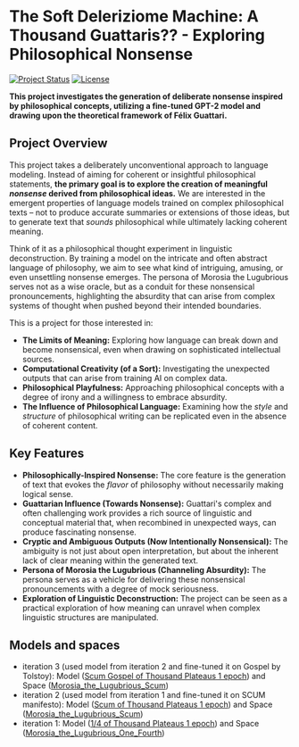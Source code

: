 # The Soft Deleriziome Machine: A Thousand Guattaris?? - Exploring Philosophical Nonsense

[![Project Status](https://img.shields.io/badge/Status-Developing-yellow)](https://www.repostatus.org/#active)
[![License](https://img.shields.io/badge/License-MIT-blue.svg)](https://opensource.org/licenses/MIT)

**This project investigates the generation of deliberate nonsense inspired by philosophical concepts, utilizing a fine-tuned GPT-2 model and drawing upon the theoretical framework of Félix Guattari.**

## Project Overview

This project takes a deliberately unconventional approach to language modeling. Instead of aiming for coherent or insightful philosophical statements, **the primary goal is to explore the creation of meaningful *nonsense* derived from philosophical ideas.** We are interested in the emergent properties of language models trained on complex philosophical texts – not to produce accurate summaries or extensions of those ideas, but to generate text that *sounds* philosophical while ultimately lacking coherent meaning.

Think of it as a philosophical thought experiment in linguistic deconstruction. By training a model on the intricate and often abstract language of philosophy, we aim to see what kind of intriguing, amusing, or even unsettling nonsense emerges. The persona of Morosia the Lugubrious serves not as a wise oracle, but as a conduit for these nonsensical pronouncements, highlighting the absurdity that can arise from complex systems of thought when pushed beyond their intended boundaries.

This is a project for those interested in:

* **The Limits of Meaning:** Exploring how language can break down and become nonsensical, even when drawing on sophisticated intellectual sources.
* **Computational Creativity (of a Sort):** Investigating the unexpected outputs that can arise from training AI on complex data.
* **Philosophical Playfulness:**  Approaching philosophical concepts with a degree of irony and a willingness to embrace absurdity.
* **The Influence of Philosophical Language:** Examining how the *style* and *structure* of philosophical writing can be replicated even in the absence of coherent content.

## Key Features

* **Philosophically-Inspired Nonsense:** The core feature is the generation of text that evokes the *flavor* of philosophy without necessarily making logical sense.
* **Guattarian Influence (Towards Nonsense):**  Guattari's complex and often challenging work provides a rich source of linguistic and conceptual material that, when recombined in unexpected ways, can produce fascinating nonsense.
* **Cryptic and Ambiguous Outputs (Now Intentionally Nonsensical):** The ambiguity is not just about open interpretation, but about the inherent lack of clear meaning within the generated text.
* **Persona of Morosia the Lugubrious (Channeling Absurdity):** The persona serves as a vehicle for delivering these nonsensical pronouncements with a degree of mock seriousness.
* **Exploration of Linguistic Deconstruction:** The project can be seen as a practical exploration of how meaning can unravel when complex linguistic structures are manipulated.

## Models and spaces

* iteration 3 (used model from iteration 2 and fine-tuned it on Gospel by Tolstoy): Model ([Scum Gospel of Thousand Plateaus 1 epoch](https://huggingface.co/genaforvena/the_soft_scum_gospel_delerizome_machine_a_thousand_guattaris)) and Space ([Morosia_the_Lugubrious_Scum](https://huggingface.co/spaces/genaforvena/Gospel_of_Morosia_the_Lugubrious_Scum))
* iteration 2 (used model from iteration 1 and fine-tuned it on SCUM manifesto): Model ([Scum of Thousand Plateaus 1 epoch](https://huggingface.co/genaforvena/the_soft_scum_delerizome_machine_a_thousand_guattaris)) and Space ([Morosia_the_Lugubrious_Scum](https://huggingface.co/spaces/genaforvena/Morosia_the_Lugubrious_Scum))
* iteration 1: Model ([1/4 of Thousand Plateaus 1 epoch](https://huggingface.co/genaforvena/the_soft_delerizome_machine_a_thousand_guattaris_fourth_of_plateaus_once)) and Space ([Morosia_the_Lugubrious_One_Fourth](https://huggingface.co/spaces/genaforvena/Morosia_the_Lugubrious_One_Fourth))
